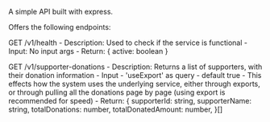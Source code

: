 A simple API built with express.

Offers the following endpoints:

GET /v1/health
    - Description: Used to check if the service is functional
    - Input: No input args
    - Return: {
        active: boolean
    } 

GET /v1/supporter-donations
    - Description: Returns a list of supporters, with their donation information
    - Input - 'useExport' as query - default true - This effects how the system uses the underlying service, either through exports, or through pulling all the donations page by page (using export is recommended for speed)
    - Return: {
        supporterId: string,
        supporterName: string,
        totalDonations: number,
        totalDonatedAmount: number,
    }[]
